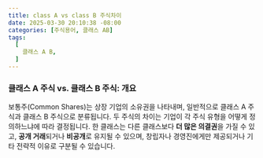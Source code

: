 ```yaml
---
title: class A vs class B 주식차이
date: 2025-03-30 20:10:38 -08:00
categories: [주식용어, 클래스 AB]
tags:
  [
    클래스 A B,
  ]
---
```


### 클래스 A 주식 vs. 클래스 B 주식: 개요
보통주(Common Shares)는 상장 기업의 소유권을 나타내며, 일반적으로 클래스 A 주식과 클래스 B 주식으로 분류됩니다. 두 주식의 차이는 기업이 각 주식 유형을 어떻게 정의하느냐에 따라 결정됩니다. 한 클래스는 다른 클래스보다  **더 많은 의결권**을 가질 수 있고,  **공개 거래**되거나  **비공개**로 유지될 수 있으며, 창립자나 경영진에게만 제공되거나 기타 전략적 이유로 구분될 수 있습니다.

